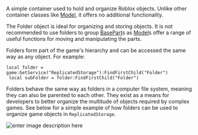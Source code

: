 A simple container used to hold and organize Roblox objects. Unlike other
container classes like [Model](https://create.roblox.com/docs/reference/engine/classes/Model), it offers no additional functionality.

The Folder object is ideal for organizing and storing objects. It is not
recommended to use folders to group [BasePart](https://create.roblox.com/docs/reference/engine/classes/BasePart)s as [Model](https://create.roblox.com/docs/reference/engine/classes/Model)s offer a range of
useful functions for moving and manipulating the parts.

Folders form part of the game's hierarchy and can be accessed the same way as
any object. For example:

```
local folder = game:GetService("ReplicatedStorage"):FindFirstChild("Folder")
 local subFolder = folder:FindFirstChild("Folder")
```

Folders behave the same way as folders in a computer file system, meaning they
can also be parented to each other. They exist as a means for developers to
better organize the multitude of objects required by complex games. See below
for a simple example of how folders can be used to organize game objects in
`ReplicatedStorage`.

![enter image description here][1]

[1]: https://prod.docsiteassets.roblox.com/assets/blt847013d8fcc8beb3/addFolder.png